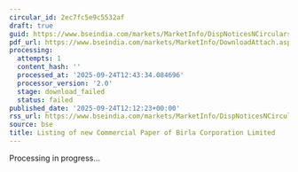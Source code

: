 ```yaml
---
circular_id: 2ec7fc5e9c5532af
draft: true
guid: https://www.bseindia.com/markets/MarketInfo/DispNoticesNCirculars.aspx?Noticeid={1A3D7B19-F99D-4EBB-A29F-58D6E234CBE6}&noticeno=20250924-29&dt=09/24/2025&icount=29&totcount=38&flag=0
pdf_url: https://www.bseindia.com/markets/MarketInfo/DownloadAttach.aspx?id=20250924-29&attachedId=
processing:
  attempts: 1
  content_hash: ''
  processed_at: '2025-09-24T12:43:34.084696'
  processor_version: '2.0'
  stage: download_failed
  status: failed
published_date: '2025-09-24T12:12:23+00:00'
rss_url: https://www.bseindia.com/markets/MarketInfo/DispNoticesNCirculars.aspx?Noticeid={1A3D7B19-F99D-4EBB-A29F-58D6E234CBE6}&noticeno=20250924-29&dt=09/24/2025&icount=29&totcount=38&flag=0
source: bse
title: Listing of new Commercial Paper of Birla Corporation Limited
---
```


Processing in progress...
